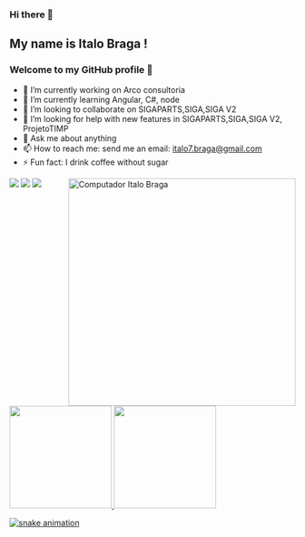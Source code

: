 ### Hi there 👋
## My name is Italo Braga ! 
### Welcome to my GitHub profile 👋


- 🔭 I’m currently working on Arco consultoria
- 🌱 I’m currently learning Angular, C#, node                                                                                               
- 👯 I’m looking to collaborate on SIGAPARTS,SIGA,SIGA V2
- 🤔 I’m looking for help with new features in SIGAPARTS,SIGA,SIGA V2, ProjetoTIMP
- 💬 Ask me about anything
- 📫 How to reach me: send me an email: italo7.braga@gmail.com
- ⚡ Fun fact: I drink coffee without sugar

<img src="https://raw.githubusercontent.com/MicaelliMedeiros/micaellimedeiros/master/image/computer-illustration.png" min-width="400px" max-width="400px" width="400px" align="right" alt="Computador Italo Braga">

<div>
<a href="https://instagram.com/italobp7" target="_blank"><img src="https://img.shields.io/badge/-Instagram-%23E4405F?style=for-the-badge&logo=instagram&logoColor=white" target="_blank"></a>
<a href = "mailto:italo7.braga@gmail.com"><img src="https://img.shields.io/badge/Gmail-D14836?style=for-the-badge&logo=gmail&logoColor=white" target="_blank"></a>
<a href="https://www.linkedin.com/in/italo-braga-68a436204/" target="_blank"><img src="https://img.shields.io/badge/-LinkedIn-%230077B5?style=for-the-badge&logo=linkedin&logoColor=white" target="_blank"></a>   
</div>

<div>
<a href="https://github.com/italo71">
<img height="180em" src="https://github-readme-stats.vercel.app/api/top-langs/?username=italo71&layout=compact&langs_count=7&theme=dark"/>
<img height="180em" src="https://github-readme-stats.vercel.app/api?username=italo71&show_icons=true&theme=dark&include_all_commits=true&count_private=true"/>
</div>

![snake animation](https://github.com/italo71/italo71/blob/output/github-contribution-grid-snake2.svg)
